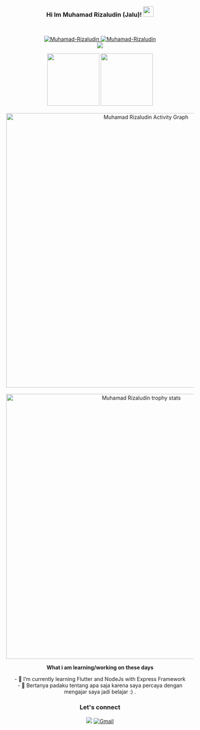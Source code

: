<h3 align="center">
  Hi Im Muhamad Rizaludin (Jalu)!
  <img src="https://media.giphy.com/media/hvRJCLFzcasrR4ia7z/giphy.gif" width="28">
</h3> <br/>
<p align="center">
  	<a href="https://github.com/Muhamad-Rizaludin">
		<img src="https://komarev.com/ghpvc/?username=Muhamad-Rizaludin&label=Profile%20views&color=0e75b6&style=flat" alt="Muhamad-Rizaludin" />
	</a>
	<a href="https://github.com/Muhamad-Rizaludin">
		<img src="https://img.shields.io/github/followers/Muhamad-Rizaludin?label=Followers" alt="Muhamad-Rizaludin" />
	</a><br/>
  <a href="https://github.com/Muhamad-Rizaludin/"><img src="https://readme-typing-svg.herokuapp.com?color=8B64FF&center=true&vCenter=true&lines=Fullstack+Engineer+at;BIGIO;Berusaha+Menjadi+Lebih+Baik;"></a>
</p>

<p align='center'>
      <a href="https://github.com/Muhamad-Rizaludin/"><img src="https://github-readme-stats.vercel.app/api/top-langs/?username=Muhamad-Rizaludin&layout=compact&icon_color=fff&title_color=fff&text_color=fff&bg_color=8B64FF" height=140 /></a>
        <a href="https://github.com/Muhamad-Rizaludin/">  <img src="https://github-readme-stats.vercel.app/api?username=Muhamad-Rizaludin&hide=contribs,prs&show_icons=true&hide_border=true&title_color=fff&text_color=fff&icon_color=fff&bg_color=8B64FF" height='140' /></a><br/><br/>
       <a href="https://github.com/Muhamad-Rizaludin/"><img width="735px" alt="Muhamad Rizaludin Activity Graph" src="https://activity-graph.herokuapp.com/graph?username=Muhamad-Rizaludin&theme=github&line=8B64FF&point=d62976" /></a><br/><br/>
       <a href="https://github.com/Muhamad-Rizaludin">
   <img align="center" width="710px" src="https://github-profile-trophy.vercel.app/?username=Muhamad-Rizaludifn&column=7" alt="Muhamad Rizaludin trophy stats"/>
   </a><br/>
</p>

<div align='center'>
     <p><strong>What i am learning/working on these days</strong></p>
    - 🌱 I’m currently learning Flutter and NodeJs with Express Framework</br>
    - 💬 Bertanya padaku tentang apa saja karena saya percaya dengan mengajar saya jadi belajar :) .</br>
</div>
<h3 align='center'>Let's connect</h3>
<p align='center'>
    <a href="https://www.linkedin.com/in/muhamad-rizaludin-754b821aa/?utm_source=Linkedln_MuhamadRizaludin" target="blank">
      <img src="https://img.shields.io/badge/Muhamad_Rizaludin-30302f?style=flat&logo=linkedin" /></a>
    <a href="mailto:muhamadrizaludin24@gmail.com.com"><img img src="https://img.shields.io/badge/gmail-%23EA4335.svg?style=plastic&logo=gmail&logoColor=white" alt="Gmail"/></a>
</p>

